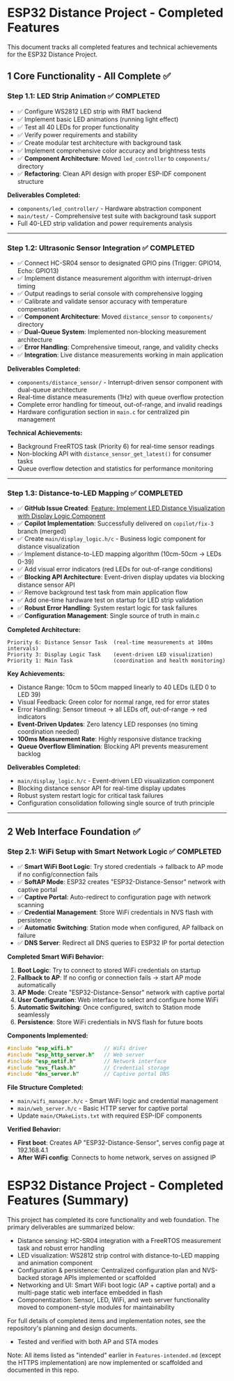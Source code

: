 # ESP32 Distance Project - Completed Features

This document tracks all completed features and technical achievements for the ESP32 Distance Project.

## 1 Core Functionality - All Complete ✅

### Step 1.1: LED Strip Animation ✅ **COMPLETED**

- ✅ Configure WS2812 LED strip with RMT backend
- ✅ Implement basic LED animations (running light effect)
- ✅ Test all 40 LEDs for proper functionality
- ✅ Verify power requirements and stability
- ✅ Create modular test architecture with background task
- ✅ Implement comprehensive color accuracy and brightness tests
- ✅ **Component Architecture**: Moved `led_controller` to `components/` directory
- ✅ **Refactoring**: Clean API design with proper ESP-IDF component structure

**Deliverables Completed:**

- `components/led_controller/` - Hardware abstraction component
- `main/test/` - Comprehensive test suite with background task support
- Full 40-LED strip validation and power requirements analysis

---

### Step 1.2: Ultrasonic Sensor Integration ✅ **COMPLETED**

- ✅ Connect HC-SR04 sensor to designated GPIO pins (Trigger: GPIO14, Echo: GPIO13)
- ✅ Implement distance measurement algorithm with interrupt-driven timing
- ✅ Output readings to serial console with comprehensive logging
- ✅ Calibrate and validate sensor accuracy with temperature compensation
- ✅ **Component Architecture**: Moved `distance_sensor` to `components/` directory
- ✅ **Dual-Queue System**: Implemented non-blocking measurement architecture
- ✅ **Error Handling**: Comprehensive timeout, range, and validity checks
- ✅ **Integration**: Live distance measurements working in main application

**Deliverables Completed:**

- `components/distance_sensor/` - Interrupt-driven sensor component with dual-queue architecture
- Real-time distance measurements (1Hz) with queue overflow protection
- Complete error handling for timeout, out-of-range, and invalid readings
- Hardware configuration section in `main.c` for centralized pin management

**Technical Achievements:**

- Background FreeRTOS task (Priority 6) for real-time sensor readings
- Non-blocking API with `distance_sensor_get_latest()` for consumer tasks
- Queue overflow detection and statistics for performance monitoring

---

### Step 1.3: Distance-to-LED Mapping ✅ **COMPLETED**

- ✅ **GitHub Issue Created**: [Feature: Implement LED Distance Visualization with Display Logic Component](copilot_issue_display_logic.md)
- ✅ **Copilot Implementation**: Successfully delivered on `copilot/fix-3` branch (merged)
- ✅ Create `main/display_logic.h/c` - Business logic component for distance visualization
- ✅ Implement distance-to-LED mapping algorithm (10cm-50cm → LEDs 0-39)  
- ✅ Add visual error indicators (red LEDs for out-of-range conditions)
- ✅ **Blocking API Architecture**: Event-driven display updates via blocking distance sensor API
- ✅ Remove background test task from main application flow
- ✅ Add one-time hardware test on startup for LED strip validation
- ✅ **Robust Error Handling**: System restart logic for task failures
- ✅ **Configuration Management**: Single source of truth in main.c

**Completed Architecture:**

```text
Priority 6: Distance Sensor Task  (real-time measurements at 100ms intervals)
Priority 3: Display Logic Task    (event-driven LED visualization)
Priority 1: Main Task             (coordination and health monitoring)
```

**Key Achievements:**

- Distance Range: 10cm to 50cm mapped linearly to 40 LEDs (LED 0 to LED 39)
- Visual Feedback: Green color for normal range, red for error states
- Error Handling: Sensor timeout → all LEDs off, out-of-range → red indicators
- **Event-Driven Updates**: Zero latency LED responses (no timing coordination needed)
- **100ms Measurement Rate**: Highly responsive distance tracking
- **Queue Overflow Elimination**: Blocking API prevents measurement backlog

**Deliverables Completed:**

- `main/display_logic.h/c` - Event-driven LED visualization component
- Blocking distance sensor API for real-time display updates
- Robust system restart logic for critical task failures
- Configuration consolidation following single source of truth principle

---

## 2 Web Interface Foundation ✅

### Step 2.1: WiFi Setup with Smart Network Logic ✅ **COMPLETED**

- ✅ **Smart WiFi Boot Logic**: Try stored credentials → fallback to AP mode if no config/connection fails
- ✅ **SoftAP Mode**: ESP32 creates "ESP32-Distance-Sensor" network with captive portal
- ✅ **Captive Portal**: Auto-redirect to configuration page with network scanning
- ✅ **Credential Management**: Store WiFi credentials in NVS flash with persistence
- ✅ **Automatic Switching**: Station mode when configured, AP fallback on failure
- ✅ **DNS Server**: Redirect all DNS queries to ESP32 IP for portal detection

**Completed Smart WiFi Behavior:**

1. **Boot Logic**: Try to connect to stored WiFi credentials on startup
2. **Fallback to AP**: If no config or connection fails → start AP mode automatically
3. **AP Mode**: Create "ESP32-Distance-Sensor" network with captive portal
4. **User Configuration**: Web interface to select and configure home WiFi
5. **Automatic Switching**: Once configured, switch to Station mode seamlessly
6. **Persistence**: Store WiFi credentials in NVS flash for future boots

**Components Implemented:**

```c
#include "esp_wifi.h"          // WiFi driver
#include "esp_http_server.h"   // Web server
#include "esp_netif.h"         // Network interface  
#include "nvs_flash.h"         // Credential storage
#include "dns_server.h"        // Captive portal DNS
```

**File Structure Completed:**

- `main/wifi_manager.h/c` - Smart WiFi logic and credential management
- `main/web_server.h/c` - Basic HTTP server for captive portal
- Update `main/CMakeLists.txt` with required ESP-IDF components

**Verified Behavior:**

- **First boot**: Creates AP "ESP32-Distance-Sensor", serves config page at 192.168.4.1
- **After WiFi config**: Connects to home network, serves on assigned IP
# ESP32 Distance Project - Completed Features (Summary)

This project has completed its core functionality and web foundation. The primary deliverables are summarized below:

- Distance sensing: HC-SR04 integration with a FreeRTOS measurement task and robust error handling
- LED visualization: WS2812 strip control with distance-to-LED mapping and animation component
- Configuration & persistence: Centralized configuration plan and NVS-backed storage APIs implemented or scaffolded
- Networking and UI: Smart WiFi boot logic (AP + captive portal) and a multi-page static web interface embedded in flash
- Componentization: Sensor, LED, WiFi, and web server functionality moved to component-style modules for maintainability

For full details of completed items and implementation notes, see the repository's planning and design documents.
- Tested and verified with both AP and STA modes

Note: All items listed as "intended" earlier in `Features-intended.md` (except the HTTPS implementation) are now implemented or scaffolded and documented in this repo.
